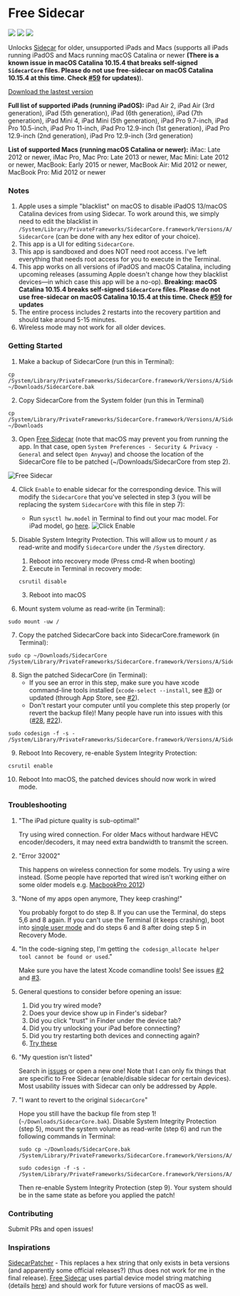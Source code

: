 # Free Sidecar 

[![](https://img.shields.io/github/downloads/ben-z/free-sidecar/total)](https://github.com/ben-z/free-sidecar/releases)
[![](https://img.shields.io/badge/macOS->=10.15%20Catalina-brightgreen)](#)
[![](https://img.shields.io/badge/iPadOS->=13-brightgreen)](#)

Unlocks [Sidecar](https://support.apple.com/en-ca/HT210380) for older, unsupported iPads and Macs (supports all iPads running iPadOS and Macs running macOS Catalina or newer **(There is a known issue in macOS Catalina 10.15.4 that breaks self-signed `SidecarCore` files. Please do not use free-sidecar on macOS Catalina 10.15.4 at this time. Check [#59] for updates)**).

[Download the lastest version](https://github.com/ben-z/free-sidecar/releases/latest/download/free-sidecar.zip)

**Full list of supported iPads (running iPadOS):** iPad Air 2, iPad Air (3rd generation), iPad (5th generation), iPad (6th generation), iPad (7th generation), iPad Mini 4, iPad Mini (5th generation), iPad Pro 9.7-inch, iPad Pro 10.5-inch, iPad Pro 11-inch, iPad Pro 12.9-inch (1st generation), iPad Pro 12.9-inch (2nd generation), iPad Pro 12.9-inch (3rd generation)

**List of supported Macs (running macOS Catalina or newer):** iMac: Late 2012 or newer, iMac Pro, Mac Pro: Late 2013 or newer, Mac Mini: Late 2012 or newer, MacBook: Early 2015 or newer, MacBook Air: Mid 2012 or newer, MacBook Pro: Mid 2012 or newer

### Notes
1. Apple uses a simple "blacklist" on macOS to disable iPadOS 13/macOS Catalina devices from using Sidecar. To work around this, we simply need to edit the blacklist in `/System/Library/PrivateFrameworks/SidecarCore.framework/Versions/A/SidecarCore` (can be done with any hex editor of your choice).
1. This app is a UI for editing `SidecarCore`.
1. This app is sandboxed and does NOT need root access. I've left everything that needs root access for you to execute in the Terminal.
1. This app works on all versions of iPadOS and macOS Catalina, including upcoming releases (assuming Apple doesn't change how they blacklist devices—in which case this app will be a no-op). **Breaking: macOS Catalina 10.15.4 breaks self-signed `SidecarCore` files. Please do not use free-sidecar on macOS Catalina 10.15.4 at this time. Check [#59] for updates**
1. The entire process includes 2 restarts into the recovery partition and should take around 5-15 minutes.
1. Wireless mode may not work for all older devices.

### Getting Started

1. Make a backup of SidecarCore (run this in Terminal):

```
cp /System/Library/PrivateFrameworks/SidecarCore.framework/Versions/A/SidecarCore ~/Downloads/SidecarCore.bak
```

2. Copy SidecarCore from the System folder (run this in Terminal)

```
cp /System/Library/PrivateFrameworks/SidecarCore.framework/Versions/A/SidecarCore ~/Downloads
```

3. Open [Free Sidecar](https://github.com/ben-z/free-sidecar/releases) (note that macOS may prevent you from running the app. In that case, open `System Preferences - Security & Privacy - General` and select `Open Anyway`) and choose the location of the SidecarCore file to be patched (~/Downloads/SidecarCore from step 2).

![Free Sidecar](docs/free-sidecar.png)

4. Click `Enable` to enable sidecar for the corresponding device. This will modify the `SidecarCore` that you've selected in step 3 (you will be replacing the system `SidecarCore` with this file in step 7):
    - Run `sysctl hw.model` in Terminal to find out your mac model. For iPad model, go [here](https://everymac.com/ultimate-mac-lookup/).
![Click Enable](docs/click-enable.png)

5. Disable System Integrity Protection. This will allow us to mount `/` as read-write and modify `SidecarCore` under the `/System` directory.
    1. Reboot into recovery mode (Press cmd-R when booting)
    2. Execute in Terminal in recovery mode:
    ```
    csrutil disable
    ```
    3. Reboot into macOS

6. Mount system volume as read-write (in Terminal):

```
sudo mount -uw /
```

7. Copy the patched SidecarCore back into SidecarCore.framework (in Terminal):

```
sudo cp ~/Downloads/SidecarCore /System/Library/PrivateFrameworks/SidecarCore.framework/Versions/A/SidecarCore
```

8. Sign the patched SidecarCore (in Terminal):
    * If you see an error in this step, make sure you have xcode command-line tools installed (`xcode-select --install`, see [#3]) or updated (through App Store, see [#2]).
    * Don't restart your computer until you complete this step properly (or revert the backup file)! Many people have run into issues with this ([#28], [#22]).

```
sudo codesign -f -s - /System/Library/PrivateFrameworks/SidecarCore.framework/Versions/A/SidecarCore
```

9. Reboot Into Recovery, re-enable System Integrity Protection:

```
csrutil enable
```

10. Reboot Into macOS, the patched devices should now work in wired mode.

### Troubleshooting

1. "The iPad picture quality is sub-optimal!"

    Try using wired connection. For older Macs without hardware HEVC encoder/decoders, it may need extra bandwidth to transmit the screen.
     
1. "Error 32002"

    This happens on wireless connection for some models. Try using a wire instead. (Some people have reported that wired isn't working either on some older models e.g. [MacbookPro 2012](https://www.reddit.com/r/MacOSBeta/comments/dnxxc7/psa_enable_sidecar_on_older_devices_works_for/f5l64ni?utm_source=share&utm_medium=web2x))
    
1. "None of my apps open anymore, They keep crashing!"
    
    You probably forgot to do step 8. If you can use the Terminal, do steps 5,6 and 8 again. If you can't use the Terminal (it keeps crashing), boot into [single user mode](http://osxdaily.com/2018/10/29/boot-single-user-mode-mac/) and do steps 6 and 8 after doing step 5 in Recovery Mode.

1. "In the code-signing step, I'm getting `the codesign_allocate helper tool cannot be found or used`."

    Make sure you have the latest Xcode comandline tools! See issues [#2] and [#3].

1. General questions to consider before opening an issue:
    1. Did you try wired mode?
    1. Does your device show up in Finder's sidebar?
    1. Did you click "trust" in Finder under the device tab?
    1. Did you try unlocking your iPad before connecting?
    1. Did you try restarting both devices and connecting again?
    1. [Try these](https://github.com/ben-z/free-sidecar/issues/39#issuecomment-582487691)

1. "My question isn't listed"
    
    Search in [issues](https://github.com/ben-z/free-sidecar/issues) or open a new one! Note that I can only fix things that are specific to Free Sidecar (enable/disable sidecar for certain devices). Most usability issues with Sidecar can only be addressed by Apple.
    
1. "I want to revert to the original `SidecarCore`"
    
    Hope you still have the backup file from step 1! (`~/Downloads/SidecarCore.bak`). Disable System Integrity Protection (step 5), mount the system volume as read-write (step 6) and run the following commands in Terminal:
    
    ```
    sudo cp ~/Downloads/SidecarCore.bak /System/Library/PrivateFrameworks/SidecarCore.framework/Versions/A/SidecarCore
    
    sudo codesign -f -s - /System/Library/PrivateFrameworks/SidecarCore.framework/Versions/A/SidecarCore
    ```
    
    Then re-enable System Integrity Protection (step 9). Your system should be in the same state as before you applied the patch!

### Contributing

Submit PRs and open issues!

### Inspirations

[SidecarPatcher](https://github.com/pookjw/SidecarPatcher) - This replaces a hex string that only exists in beta versions (and apparently some official releases?) (thus does not work for me in the final release). [Free Sidecar](https://github.com/ben-z/free-sidecar/)
 uses partial device model string matching (details [here](https://github.com/ben-z/free-sidecar/blob/1390f561000ccfc6122bcae0b1fff1cd5da3b0f0/free-sidecar/utils.swift#L83-L91)) and should work for future versions of macOS as well.


[#2]: https://github.com/ben-z/free-sidecar/issues/2
[#3]: https://github.com/ben-z/free-sidecar/issues/3
[#22]: https://github.com/ben-z/free-sidecar/issues/22
[#28]: https://github.com/ben-z/free-sidecar/issues/28
[#59]: https://github.com/ben-z/free-sidecar/issues/59
